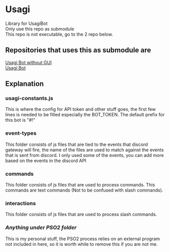 # Usagi
Library for UsagiBot  
Only use this repo as submodule  
This repo is not executable, go to the 2 repo below.

## Repositories that uses this as submodule are
[Usagi Bot without GUI](https://github.com/Xuljian/UsagiBotGuiless)  
[Usagi Bot](https://github.com/Xuljian/UsagiBot)

## Explanation
<h3>usagi-constants.js</h3>
This is where the config for API token and other stuff goes, the first few lines is needed to be filled especially the BOT_TOKEN. The default prefix for this bot is "#!"<br/>
<h3>event-types</h3>
This folder consists of js files that are tied to the events that discord gateway will fire, the name of the files are used to match against the events that is sent from discord. I only used some of the events, you can add more based on the events in the discord API<br/>
<h3>commands</h3>
This folder consists of js files that are used to process commands. This commands are text commands (Not to be confused with slash commands).<br/>
<h3>interactions</h3>
This folder consists of js files that are used to process slash commands.<br/>
<h3><i>Anything under PSO2 folder</i></h3>
This is my personal stuff, the PSO2 process relies on an external program not included in here, so it is worth while to remove this if you are not me.<br/>